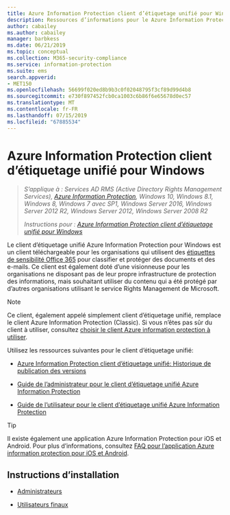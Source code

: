 ```yaml
---
title: Azure Information Protection client d’étiquetage unifié pour Windows
description: Ressources d’informations pour le Azure Information Protection client d’étiquetage unifié pour Windows.
author: cabailey
ms.author: cabailey
manager: barbkess
ms.date: 06/21/2019
ms.topic: conceptual
ms.collection: M365-security-compliance
ms.service: information-protection
ms.suite: ems
search.appverid:
- MET150
ms.openlocfilehash: 56699f020ed8b9b3c0f02048795f3cf89d99d4b8
ms.sourcegitcommit: e730f897452fcb0ca1003c6b86f6e65678d0ec57
ms.translationtype: MT
ms.contentlocale: fr-FR
ms.lasthandoff: 07/15/2019
ms.locfileid: "67885534"
---
```

# <a name="azure-information-protection-unified-labeling-client-for-windows"></a>Azure Information Protection client d’étiquetage unifié pour Windows

>*S’applique à : Services AD RMS (Active Directory Rights Management Services), [Azure Information Protection](https://azure.microsoft.com/pricing/details/information-protection), Windows 10, Windows 8.1, Windows 8, Windows 7 avec SP1, Windows Server 2016, Windows Server 2012 R2, Windows Server 2012, Windows Server 2008 R2*
>
> *Instructions pour : [Azure Information Protection client d’étiquetage unifié pour Windows](../faqs.md#whats-the-difference-between-the-azure-information-protection-client-and-the-azure-information-protection-unified-labeling-client)*

Le client d’étiquetage unifié Azure Information Protection pour Windows est un client téléchargeable pour les organisations qui utilisent des [étiquettes de sensibilité Office 365](https://docs.microsoft.com/Office365/SecurityCompliance/sensitivity-labels) pour classifier et protéger des documents et des e-mails. Ce client est également doté d’une visionneuse pour les organisations ne disposant pas de leur propre infrastructure de protection des informations, mais souhaitant utiliser du contenu qui a été protégé par d’autres organisations utilisant le service Rights Management de Microsoft.

> [!NOTE]
> Ce client, également appelé simplement client d’étiquetage unifié, remplace le client Azure Information Protection (Classic). Si vous n’êtes pas sûr du client à utiliser, consultez [choisir le client Azure information protection à utiliser](use-client.md#choose-which-azure-information-protection-client-to-use).

Utilisez les ressources suivantes pour le client d’étiquetage unifié:

- [Azure Information Protection client d’étiquetage unifié: Historique de publication des versions](unifiedlabelingclient-version-release-history.md)

- [Guide de l’administrateur pour le client d’étiquetage unifié Azure Information Protection](clientv2-admin-guide.md)

- [Guide de l’utilisateur pour le client d’étiquetage unifié Azure Information Protection](clientv2-user-guide.md)

> [!TIP]
> Il existe également une application Azure Information Protection pour iOS et Android. Pour plus d’informations, consultez [FAQ pour l’application Azure information protection pour iOS et Android](mobile-app-faq.md).

## <a name="install-instructions"></a>Instructions d’installation

- [Administrateurs](clientv2-admin-guide-install.md)

- [Utilisateurs finaux](install-unifiedlabelingclient-app.md)
